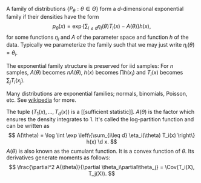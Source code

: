A family of distributions $\{P_\theta:\theta\in\Theta\}$ form a $d$-dimensional exponential family if their densities have the form 
$$
p_\theta(x) = \exp\left\{\sum_{i\leq d} \eta_i(\theta)T_i(x) - A(\theta)\right\}h(x),
$$
for some functions $\eta_i$ and $A$ of the parameter space and function $h$ of the data. Typically we parameterize the family such that we may just write $\eta_i(\theta) = \theta_i$. 

The exponential family structure is preserved for iid samples: For $n$ samples, $A(\theta)$ becomes $n A(\theta)$, $h(x)$ becomes $\prod h(x_i)$ and $T_i(x)$ becomes $\sum_j T_i(x_j)$. 

Many distributions are exponential families; normals, binomials, Poisson, etc. See [wikipedia](https://en.wikipedia.org/wiki/Exponential_family) for more. 

The tuple $(T_1(x), \dots, T_d(x))$ is a [[sufficient statistic]]. $A(\theta)$ is the factor which ensures the density integrates to 1. It's called the log-partition function and can be written as 
$$
A(\theta) = \log \int \exp \left\{\sum_{i\leq d} \eta_i(\theta) T_i(x) \right\} h(x) \d x.
$$
$A(\theta)$ is also known as the cumulant function. It is a convex function of $\theta$. Its derivatives generate moments as follows: 
$$
\frac{\partial^2 A(\theta)}{\partial \theta_i\partial\theta_j} = \Cov(T_i(X), T_j(X)).
$$
